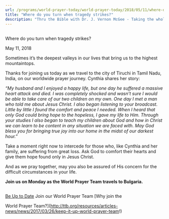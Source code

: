```yaml
---
url: /programs/world-prayer-today/world-prayer-today/2018/05/11/where-do-you-turn-when-tragedy-strikes
title: "Where do you turn when tragedy strikes?"
description: "Thru the Bible with Dr. J. Vernon McGee - Taking the whole Word to the whole world"
---
```







## 
 Where do you turn when tragedy strikes?


May 11, 2018




Sometimes it’s the deepest valleys in our lives that bring us to the highest mountaintops.


Thanks for joining us today as we travel to the city of Tiruchi in Tamil Nadu, India, on our worldwide prayer journey. Cynthia shares her story:


*“My husband and I enjoyed a happy life, but one day he suffered a massive heart attack and died. I was completely shocked and wasn’t sure I would be able to take care of our two children on my own. One day I met a man who told me about Jesus Christ. I also began listening to your broadcast. Little by little I found the comfort and peace I needed. When I heard that only God could bring hope to the hopeless, I gave my life to Him. Through your studies I also began to teach my children about God and how in Christ we can learn to be content in any situation we are faced with. May God bless you for bringing true joy into our home in the midst of our darkest hour.”*


Take a moment right now to intercede for those who, like Cynthia and her family, are suffering from great loss. Ask God to comfort their hearts and give them hope found only in Jesus Christ. 


And as we pray together, may you also be assured of His concern for the difficult circumstances in your life. 


**Join us on Monday as the World Prayer Team travels to Bulgaria.** 







## 




[Be Up to Date](http://feeds.feedburner.com/WorldPrayerToday "World Prayer Today RSS Feed")
Join our World Prayer Team
[Why join the  

World Prayer Team?](http://ttb.org/resources/articles-news/news/2017/03/26/keep-it-up-world-prayer-team!)




